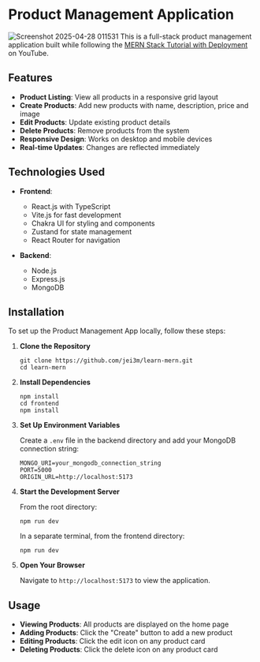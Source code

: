 # Product Management Application

![Screenshot 2025-04-28 011531](https://github.com/user-attachments/assets/d21bb9ef-d051-4f4b-a89a-b74bee7e3935)
This is a full-stack product management application built while following the [MERN Stack Tutorial with Deployment](https://www.youtube.com/watch?v=O3BUHwfHf84&t=7549s) on YouTube.

## Features

- **Product Listing**: View all products in a responsive grid layout
- **Create Products**: Add new products with name, description, price and image
- **Edit Products**: Update existing product details
- **Delete Products**: Remove products from the system
- **Responsive Design**: Works on desktop and mobile devices
- **Real-time Updates**: Changes are reflected immediately

## Technologies Used

- **Frontend**:
  - React.js with TypeScript
  - Vite.js for fast development
  - Chakra UI for styling and components
  - Zustand for state management
  - React Router for navigation

- **Backend**:
  - Node.js
  - Express.js
  - MongoDB

## Installation

To set up the Product Management App locally, follow these steps:

1. **Clone the Repository**
    
    ```shell
    git clone https://github.com/jei3m/learn-mern.git
    cd learn-mern
    ```

2. **Install Dependencies**
    
    ```shell
    npm install
    cd frontend
    npm install
    ```

3. **Set Up Environment Variables**
    
    Create a `.env` file in the backend directory and add your MongoDB connection string:
    
    ```dotenv
    MONGO_URI=your_mongodb_connection_string
    PORT=5000
    ORIGIN_URL=http://localhost:5173
    ```

4. **Start the Development Server**
    
    From the root directory:
    ```shell
    npm run dev
    ```

    In a separate terminal, from the frontend directory:
    ```shell
    npm run dev
    ```

5. **Open Your Browser**
    
    Navigate to `http://localhost:5173` to view the application.

## Usage

- **Viewing Products**: All products are displayed on the home page
- **Adding Products**: Click the "Create" button to add a new product
- **Editing Products**: Click the edit icon on any product card
- **Deleting Products**: Click the delete icon on any product card
